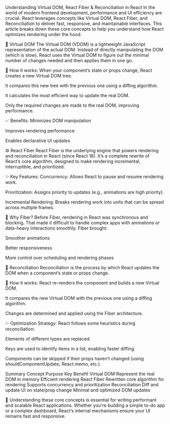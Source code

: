 Understanding Virtual DOM, React Fiber & Reconciliation in React
In the world of modern frontend development, performance and UI efficiency are crucial. React leverages concepts like Virtual DOM, React Fiber, and Reconciliation to deliver fast, responsive, and maintainable interfaces. This article breaks down these core concepts to help you understand how React optimizes rendering under the hood.

📘 Virtual DOM
The Virtual DOM (VDOM) is a lightweight JavaScript representation of the actual DOM. Instead of directly manipulating the DOM (which is slow), React uses the Virtual DOM to figure out the minimal number of changes needed and then applies them in one go.

🔧 How it works:
When your component’s state or props change, React creates a new Virtual DOM tree.

It compares this new tree with the previous one using a diffing algorithm.

It calculates the most efficient way to update the real DOM.

Only the required changes are made to the real DOM, improving performance.

✅ Benefits:
Minimizes DOM manipulation

Improves rendering performance

Enables declarative UI updates

⚙️ React Fiber
React Fiber is the underlying engine that powers rendering and reconciliation in React (since React 16). It’s a complete rewrite of React’s core algorithm, designed to make rendering incremental, interruptible, and prioritized.

✨ Key Features:
Concurrency: Allows React to pause and resume rendering work.

Prioritization: Assigns priority to updates (e.g., animations are high priority).

Incremental Rendering: Breaks rendering work into units that can be spread across multiple frames.

🎯 Why Fiber?
Before Fiber, rendering in React was synchronous and blocking. That made it difficult to handle complex apps with animations or data-heavy interactions smoothly. Fiber brought:

Smoother animations

Better responsiveness

More control over scheduling and rendering phases

🔁 Reconciliation
Reconciliation is the process by which React updates the DOM when a component’s state or props change.

🧠 How it works:
React re-renders the component and builds a new Virtual DOM.

It compares the new Virtual DOM with the previous one using a diffing algorithm.

Changes are determined and applied using the Fiber architecture.

✨ Optimization Strategy:
React follows some heuristics during reconciliation:

Elements of different types are replaced.

Keys are used to identify items in a list, enabling faster diffing.

Components can be skipped if their props haven’t changed (using shouldComponentUpdate, React.memo, etc.).

Summary
Concept	Purpose	Key Benefit
Virtual DOM	Represent the real DOM in memory	Efficient rendering
React Fiber	Rewritten core algorithm for rendering	Supports concurrency and prioritization
Reconciliation	Diff and update UI on state/prop change	Minimal and optimized DOM updates

🧠 Understanding these core concepts is essential for writing performant and scalable React applications. Whether you're building a simple to-do app or a complex dashboard, React’s internal mechanisms ensure your UI remains fast and responsive.
